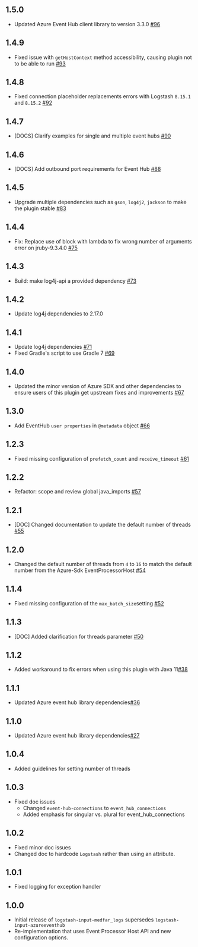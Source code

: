 ## 1.5.0
  - Updated Azure Event Hub client library to version 3.3.0 [#96](https://github.com/logstash-plugins/logstash-input-medfar_logs/pull/96)

## 1.4.9
  - Fixed issue with `getHostContext` method accessibility, causing plugin not to be able to run  [#93](https://github.com/logstash-plugins/logstash-input-medfar_logs/pull/93)

## 1.4.8
  - Fixed connection placeholder replacements errors with Logstash `8.15.1` and `8.15.2` [#92](https://github.com/logstash-plugins/logstash-input-medfar_logs/pull/92)

## 1.4.7
  - [DOCS] Clarify examples for single and multiple event hubs [#90](https://github.com/logstash-plugins/logstash-input-medfar_logs/pull/90)

## 1.4.6
  - [DOCS] Add outbound port requirements for Event Hub [#88](https://github.com/logstash-plugins/logstash-input-medfar_logs/pull/88)

## 1.4.5
 - Upgrade multiple dependencies such as `gson`, `log4j2`, `jackson` to make the plugin stable [#83](https://github.com/logstash-plugins/logstash-input-medfar_logs/pull/83)

## 1.4.4
 - Fix: Replace use of block with lambda to fix wrong number of arguments error on jruby-9.3.4.0 [#75](https://github.com/logstash-plugins/logstash-input-medfar_logs/pull/75)

## 1.4.3
 - Build: make log4j-api a provided dependency [#73](https://github.com/logstash-plugins/logstash-input-medfar_logs/pull/73)

## 1.4.2
 - Update log4j dependencies to 2.17.0

## 1.4.1
 - Update log4j dependencies [#71](https://github.com/logstash-plugins/logstash-input-medfar_logs/pull/71)
 - Fixed Gradle's script to use Gradle 7 [#69](https://github.com/logstash-plugins/logstash-input-medfar_logs/pull/69)

## 1.4.0
 - Updated the minor version of Azure SDK and other dependencies to ensure users of this plugin get upstream fixes and improvements [#67](https://github.com/logstash-plugins/logstash-input-medfar_logs/pull/67)

## 1.3.0
 - Add EventHub `user properties` in `@metadata` object [#66](https://github.com/logstash-plugins/logstash-input-medfar_logs/pull/66)

## 1.2.3
 - Fixed missing configuration of `prefetch_count` and `receive_timeout` [#61](https://github.com/logstash-plugins/logstash-input-medfar_logs/pull/61)

## 1.2.2
 - Refactor: scope and review global java_imports [#57](https://github.com/logstash-plugins/logstash-input-medfar_logs/pull/57)

## 1.2.1
 - [DOC] Changed documentation to update the default number of threads [#55](https://github.com/logstash-plugins/logstash-input-medfar_logs/pull/55)

## 1.2.0
 - Changed the default number of threads from `4` to `16` to match the default number from the Azure-Sdk EventProcessorHost [#54](https://github.com/logstash-plugins/logstash-input-medfar_logs/pull/54)

## 1.1.4
 - Fixed missing configuration of the `max_batch_size`setting [#52](https://github.com/logstash-plugins/logstash-input-medfar_logs/pull/52)

## 1.1.3
 - [DOC] Added clarification for threads parameter [#50](https://github.com/logstash-plugins/logstash-input-medfar_logs/pull/50)

## 1.1.2
 - Added workaround to fix errors when using this plugin with Java 11[#38](https://github.com/logstash-plugins/logstash-input-medfar_logs/pull/38)

## 1.1.1
 - Updated Azure event hub library dependencies[#36](https://github.com/logstash-plugins/logstash-input-medfar_logs/pull/36)

## 1.1.0
 - Updated Azure event hub library dependencies[#27](https://github.com/logstash-plugins/logstash-input-medfar_logs/pull/27)

## 1.0.4
 - Added guidelines for setting number of threads

## 1.0.3
 - Fixed doc issues
   - Changed `event-hub-connections` to `event_hub_connections`
   - Added emphasis for singular vs. plural for event_hub_connections

## 1.0.2
 - Fixed minor doc issues
 - Changed doc to hardcode `Logstash` rather than using an attribute.

## 1.0.1
 - Fixed logging for exception handler

## 1.0.0
 - Initial release of `logstash-input-medfar_logs` supersedes `logstash-input-azureeventhub`
 - Re-implementation that uses Event Processor Host API and new configuration options.
